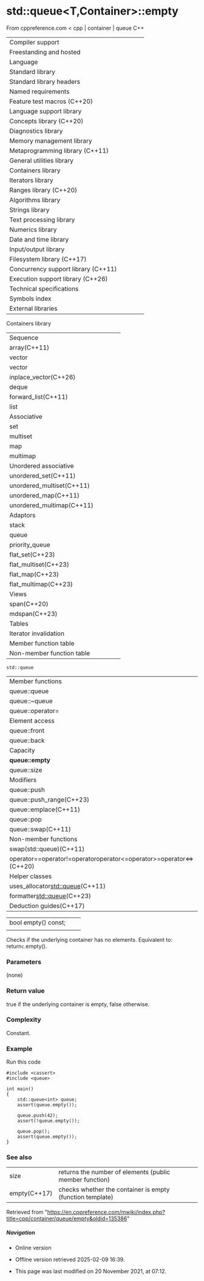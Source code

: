 # std::queue<T,Container>::empty

From cppreference.com
< cpp‎ | container‎ | queue
C++

|  |  |  |  |  |
| --- | --- | --- | --- | --- |
| Compiler support | | | | |
| Freestanding and hosted | | | | |
| Language | | | | |
| Standard library | | | | |
| Standard library headers | | | | |
| Named requirements | | | | |
| Feature test macros (C++20) | | | | |
| Language support library | | | | |
| Concepts library (C++20) | | | | |
| Diagnostics library | | | | |
| Memory management library | | | | |
| Metaprogramming library (C++11) | | | | |
| General utilities library | | | | |
| Containers library | | | | |
| Iterators library | | | | |
| Ranges library (C++20) | | | | |
| Algorithms library | | | | |
| Strings library | | | | |
| Text processing library | | | | |
| Numerics library | | | | |
| Date and time library | | | | |
| Input/output library | | | | |
| Filesystem library (C++17) | | | | |
| Concurrency support library (C++11) | | | | |
| Execution support library (C++26) | | | | |
| Technical specifications | | | | |
| Symbols index | | | | |
| External libraries | | | | |

Containers library

|  |  |  |  |  |
| --- | --- | --- | --- | --- |
| Sequence | | | | |
| array(C++11) | | | | |
| vector | | | | |
| vector<bool> | | | | |
| inplace_vector(C++26) | | | | |
| deque | | | | |
| forward_list(C++11) | | | | |
| list | | | | |
| Associative | | | | |
| set | | | | |
| multiset | | | | |
| map | | | | |
| multimap | | | | |
| Unordered associative | | | | |
| unordered_set(C++11) | | | | |
| unordered_multiset(C++11) | | | | |
| unordered_map(C++11) | | | | |
| unordered_multimap(C++11) | | | | |
| Adaptors | | | | |
| stack | | | | |
| queue | | | | |
| priority_queue | | | | |
| flat_set(C++23) | | | | |
| flat_multiset(C++23) | | | | |
| flat_map(C++23) | | | | |
| flat_multimap(C++23) | | | | |
| Views | | | | |
| span(C++20) | | | | |
| mdspan(C++23) | | | | |
| Tables | | | | |
| Iterator invalidation | | | | |
| Member function table | | | | |
| Non-member function table | | | | |

`std::queue`

|  |  |  |  |  |
| --- | --- | --- | --- | --- |
| Member functions | | | | |
| queue::queue | | | | |
| queue::~queue | | | | |
| queue::operator= | | | | |
| Element access | | | | |
| queue::front | | | | |
| queue::back | | | | |
| Capacity | | | | |
| ****queue::empty**** | | | | |
| queue::size | | | | |
| Modifiers | | | | |
| queue::push | | | | |
| queue::push_range(C++23) | | | | |
| queue::emplace(C++11) | | | | |
| queue::pop | | | | |
| queue::swap(C++11) | | | | |
| Non-member functions | | | | |
| swap(std::queue)(C++11) | | | | |
| operator==operator!=operator<operator>operator<=operator>=operator<=>(C++20) | | | | |
| Helper classes | | | | |
| uses_allocator<std::queue>(C++11) | | | | |
| formatter<std::queue>(C++23) | | | | |
| Deduction guides(C++17) | | | | |

|  |  |  |
| --- | --- | --- |
| bool empty() const; |  |  |
|  |  |  |

Checks if the underlying container has no elements. Equivalent to: return`c`.empty().

### Parameters

(none)

### Return value

true if the underlying container is empty, false otherwise.

### Complexity

Constant.

### Example

Run this code

```
#include <cassert>
#include <queue>
 
int main()
{
    std::queue<int> queue;
    assert(queue.empty());
 
    queue.push(42);
    assert(!queue.empty());
 
    queue.pop();
    assert(queue.empty());
}

```

### See also

|  |  |
| --- | --- |
| size | returns the number of elements   (public member function) |
| empty(C++17) | checks whether the container is empty   (function template) |

Retrieved from "<https://en.cppreference.com/mwiki/index.php?title=cpp/container/queue/empty&oldid=135386>"

##### Navigation

- Online version
- Offline version retrieved 2025-02-09 16:39.

- This page was last modified on 20 November 2021, at 07:12.